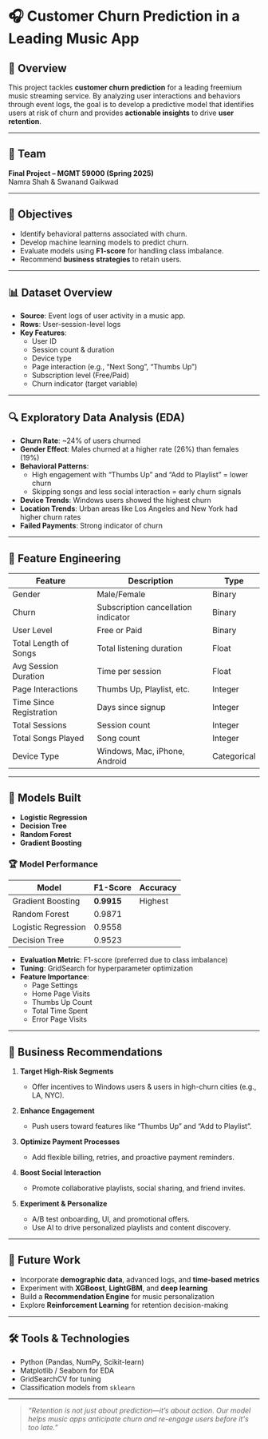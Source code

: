 # 🎧 Customer Churn Prediction in a Leading Music App

## 🧾 Overview

This project tackles **customer churn prediction** for a leading freemium music streaming service. By analyzing user interactions and behaviors through event logs, the goal is to develop a predictive model that identifies users at risk of churn and provides **actionable insights** to drive **user retention**.

---

## 👥 Team

**Final Project – MGMT 59000 (Spring 2025)**  
Namra Shah & Swanand Gaikwad

---

## 🎯 Objectives

- Identify behavioral patterns associated with churn.
- Develop machine learning models to predict churn.
- Evaluate models using **F1-score** for handling class imbalance.
- Recommend **business strategies** to retain users.

---

## 📊 Dataset Overview

- **Source**: Event logs of user activity in a music app.
- **Rows**: User-session-level logs
- **Key Features**:
  - User ID
  - Session count & duration
  - Device type
  - Page interaction (e.g., “Next Song”, “Thumbs Up”)
  - Subscription level (Free/Paid)
  - Churn indicator (target variable)

---

## 🔍 Exploratory Data Analysis (EDA)

- **Churn Rate**: ~24% of users churned
- **Gender Effect**: Males churned at a higher rate (26%) than females (19%)
- **Behavioral Patterns**:
  - High engagement with “Thumbs Up” and “Add to Playlist” = lower churn
  - Skipping songs and less social interaction = early churn signals
- **Device Trends**: Windows users showed the highest churn
- **Location Trends**: Urban areas like Los Angeles and New York had higher churn rates
- **Failed Payments**: Strong indicator of churn

---

## 🧠 Feature Engineering

| Feature                    | Description                              | Type      |
|---------------------------|------------------------------------------|-----------|
| Gender                    | Male/Female                              | Binary    |
| Churn                     | Subscription cancellation indicator      | Binary    |
| User Level                | Free or Paid                             | Binary    |
| Total Length of Songs     | Total listening duration                 | Float     |
| Avg Session Duration      | Time per session                         | Float     |
| Page Interactions         | Thumbs Up, Playlist, etc.                | Integer   |
| Time Since Registration   | Days since signup                        | Integer   |
| Total Sessions            | Session count                            | Integer   |
| Total Songs Played        | Song count                               | Integer   |
| Device Type               | Windows, Mac, iPhone, Android            | Categorical |

---

## 🤖 Models Built

- **Logistic Regression**
- **Decision Tree**
- **Random Forest**
- **Gradient Boosting**

### 🏆 Model Performance

| Model               | F1-Score | Accuracy |
|--------------------|----------|----------|
| Gradient Boosting  | **0.9915** | Highest  |
| Random Forest      | 0.9871   |          |
| Logistic Regression| 0.9558   |          |
| Decision Tree      | 0.9523   |          |

- **Evaluation Metric**: F1-score (preferred due to class imbalance)
- **Tuning**: GridSearch for hyperparameter optimization
- **Feature Importance**:
  - Page Settings
  - Home Page Visits
  - Thumbs Up Count
  - Total Time Spent
  - Error Page Visits

---

## 💼 Business Recommendations

1. **Target High-Risk Segments**
   - Offer incentives to Windows users & users in high-churn cities (e.g., LA, NYC).

2. **Enhance Engagement**
   - Push users toward features like “Thumbs Up” and “Add to Playlist”.

3. **Optimize Payment Processes**
   - Add flexible billing, retries, and proactive payment reminders.

4. **Boost Social Interaction**
   - Promote collaborative playlists, social sharing, and friend invites.

5. **Experiment & Personalize**
   - A/B test onboarding, UI, and promotional offers.
   - Use AI to drive personalized playlists and content discovery.

---

## 🔮 Future Work

- Incorporate **demographic data**, advanced logs, and **time-based metrics**
- Experiment with **XGBoost**, **LightGBM**, and **deep learning**
- Build a **Recommendation Engine** for music personalization
- Explore **Reinforcement Learning** for retention decision-making

---

## 🛠️ Tools & Technologies

- Python (Pandas, NumPy, Scikit-learn)
- Matplotlib / Seaborn for EDA
- GridSearchCV for tuning
- Classification models from `sklearn`

---

> _“Retention is not just about prediction—it’s about action. Our model helps music apps anticipate churn and re-engage users before it's too late.”_

